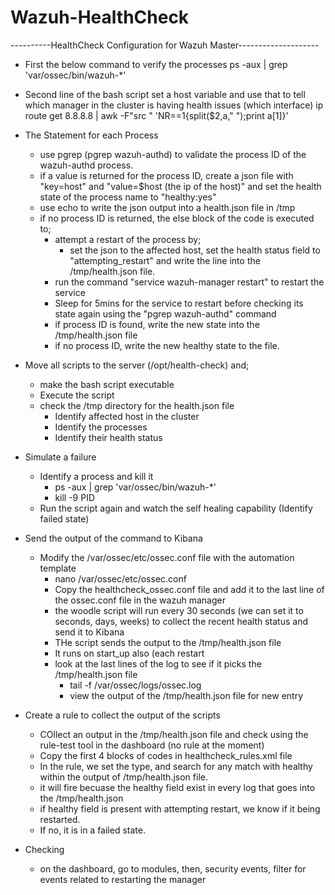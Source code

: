 # Wazuh-HealthCheck
----------HealthCheck Configuration for Wazuh Master--------------------
- First the below command to verify the processes
	ps -aux | grep 'var/ossec/bin/wazuh-*'
	
- Second line of the bash script set a host variable and use that to tell which manager in the cluster is having health issues (which interface)
	ip route get 8.8.8.8 | awk -F"src " 'NR==1{split($2,a," ");print a[1]}'
	
- The Statement for each Process
	- use pgrep (pgrep wazuh-authd) to validate the process ID of the wazuh-authd process. 
	- if a value is returned for the process ID, create a json file with "key=host" and "value=$host (the ip of the host)" and set the health state of the process name to "healthy:yes" 
	- use echo to write the json output into a health.json file in /tmp
	- if no process ID is returned, the else block of the code is executed to;
		- attempt a restart of the process by;
			- set the json to the affected host, set the health status field to "attempting_restart" and write the line into the /tmp/health.json file.
		- run the command "service wazuh-manager restart" to restart the service
		- Sleep for 5mins for the service to restart before checking its state again using the "pgrep wazuh-authd" command
		- if process ID is found, write the new state into the /tmp/health.json file
		- if no process ID, write the new healthy state to the file.
		
- Move all scripts to the server (/opt/health-check) and;
	- make the bash script executable
	- Execute the script
	- check the /tmp directory for the health.json file
		- Identify affected host in the cluster
		- Identify the processes
		- Identify their health status
		
- Simulate a failure
	- Identify a process and kill it
		- ps -aux | grep 'var/ossec/bin/wazuh-*'
		- kill -9 PID
	- Run the script again and watch the self healing capability (Identify failed state)
	
- Send the output of the command to Kibana
	- Modify the /var/ossec/etc/ossec.conf file with the automation template
		- nano /var/ossec/etc/ossec.conf
		- Copy the healthcheck_ossec.conf file and add it to the last line of the ossec.conf file in the wazuh manager
		- the woodle script will run every 30 seconds (we can set it to seconds, days, weeks) to collect the recent health status and send it to Kibana
		- THe script sends the output to the /tmp/health.json file
		- It runs on start_up also (each restart
		- look at the last lines of the log to see if it picks the /tmp/health.json file
			- tail -f /var/ossec/logs/ossec.log
			- view the output of the /tmp/health.json file for new entry
			
- Create a rule to collect the output of the scripts
	- COllect an output in the /tmp/health.json file and check using the rule-test tool in the dashboard (no rule at the moment)
	- Copy the first 4 blocks of codes in healthcheck_rules.xml file
	- In the rule, we set the type, and search for any match with healthy within the output of /tmp/health.json file.
	- it will fire becuase the healthy field exist in every log that goes into the /tmp/health.json
	- if healthy field is present with attempting restart, we know if it being restarted.
	- If no, it is in a failed state.
	
- Checking
	- on the dashboard, go to modules, then, security events, filter for events related to restarting the manager
